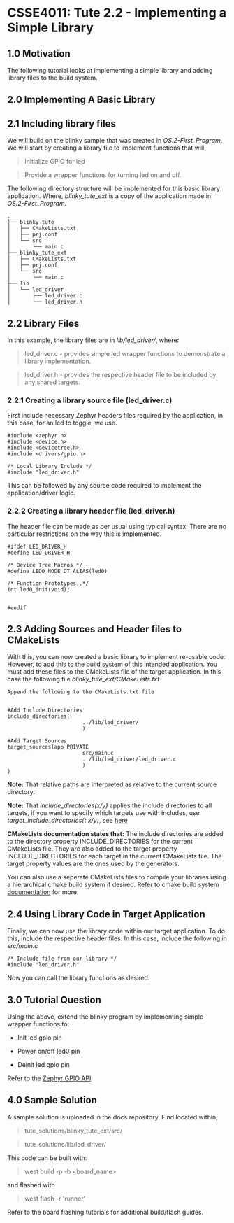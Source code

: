 # CSSE4011: Tute 2.2 - Implementing a Simple Library

## **1.0 Motivation**

The following tutorial looks at implementing a simple library and adding library files to the build system. 

## **2.0 Implementing A Basic Library**

## **2.1 Including library files**

We will build on the blinky sample that was created in *OS.2-First_Program*. We will start by creating a library file to implement functions that will:
> Initialize GPIO for led

> Provide a wrapper functions for turning led on and off.

The following directory structure will be implemented for this basic library application. Where, *blinky_tute_ext* is a copy of the application made in *OS.2-First_Program*. 

```shell
.
├── blinky_tute
│   ├── CMakeLists.txt
│   ├── prj.conf
│   └── src
│       └── main.c
├── blinky_tute_ext
│   ├── CMakeLists.txt
│   ├── prj.conf
│   └── src
│       └── main.c
├── lib
│   └── led_driver
│       ├── led_driver.c
│       └── led_driver.h
```
## **2.2 Library Files**

In this example, the library files are in *lib/led_driver/*, where:
> led_driver.c - provides simple led wrapper functions to demonstrate a library implementation.


> led_driver.h - provides the respective header file to be included by any shared targets. 

### **2.2.1 Creating a library source file (led_driver.c)**

First include necessary Zephyr headers files required by the application, in this case, for an led to toggle, we use. 

```
#include <zephyr.h>
#include <device.h>
#include <devicetree.h>
#include <drivers/gpio.h>

/* Local Library Include */
#include "led_driver.h"
```
This can be followed by any source code required to implement the application/driver logic. 

### **2.2.2 Creating a library header file (led_driver.h)**

The header file can be made as per usual using typical syntax. There are no particular restrictions on the way this is implemented. 

```
#ifdef LED_DRIVER_H
#define LED_DRIVER_H

/* Device Tree Macros */
#define LED0_NODE DT_ALIAS(led0)

/* Function Prototypes..*/
int led0_init(void);


#endif
```

## **2.3 Adding Sources and Header files to CMakeLists**

With this, you can now created a basic library to implement re-usable code. However, to add this to the build system of this intended application. You must add these files to the CMakeLists file of the target application. In this case the following file  *blinky_tute_ext/CMakeLists.txt*

```
Append the following to the CMakeLists.txt file


#Add Include Directories
include_directories(
                        ../lib/led_driver/
                        )

#Add Target Sources
target_sources(app PRIVATE
                        src/main.c
                        ../lib/led_driver/led_driver.c
                        )
)
```

**Note:** That relative paths are interpreted as relative to the current source directory. 

**Note:** That *include_directories(x/y)* applies the include directories to all targets, if you want to specify which targets use with includes, use *target_include_directories(t x/y)*, see [here](https://cmake.org/cmake/help/v3.20/manual/cmake-buildsystem.7.html#include-directories-and-usage-requirements)

**CMakeLists documentation states that:** The include directories are added to the directory property INCLUDE_DIRECTORIES for the current CMakeLists file. They are also added to the target property INCLUDE_DIRECTORIES for each target in the current CMakeLists file. The target property values are the ones used by the generators.

You can also use a seperate CMakeLists files to compile your libraries using a hierarchical cmake build system if desired. Refer to cmake build system [documentation](https://cmake.org/cmake/help/v3.22/manual/cmake-buildsystem.7.html) for more.

## **2.4 Using Library Code in Target Application**

Finally, we can now use the library code within our target application. To do this, include the respective header files. In this case, include the following in *src/main.c*

```
/* Include file from our library */
#include "led_driver.h"
```

Now you can call the library functions as desired. 

## **3.0 Tutorial Question**
Using the above, extend the blinky program by implementing simple wrapper functions to:
* Init led gpio pin

* Power on/off led0 pin

* Deinit led gpio pin

Refer to the [Zephyr GPIO API](https://docs.zephyrproject.org/latest/reference/peripherals/gpio.html)

## **4.0 Sample Solution**


A sample solution is uploaded in the docs repository. Find located within,

> tute_solutions/blinky_tute_ext/src/

> tute_solutions/lib/led_driver/

This code can be built with:

> west build -p -b <board_name>

and flashed with

> west flash -r 'runner'

Refer to the board flashing tutorials for additional build/flash guides.

